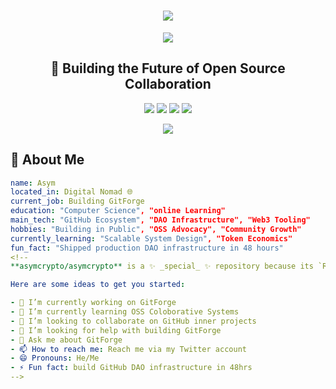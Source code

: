 <h1 align="center">
  <img src="https://readme-typing-svg.herokuapp.com/?font=Righteous&size=35&center=true&vCenter=true&width=500&height=70&duration=4000&lines=Hi+There!+👋;+I'm+Asym!;" />
</h1>

<div align="center">
  <img src="https://user-images.githubusercontent.com/73097560/115834477-dbab4500-a447-11eb-908a-139a6edaec5c.gif"/>
</div>

<h2 align="center">🚀 Building the Future of Open Source Collaboration</h2>

<p align="center">
  <img src="https://img.shields.io/badge/Founder-GitForge-blue?style=for-the-badge&logo=github" />
  <img src="https://img.shields.io/badge/Open_Source-Advocate-green?style=for-the-badge&logo=opensourceinitiative" />
  <img src="https://img.shields.io/badge/Web3-Builder-purple?style=for-the-badge&logo=web3.js" />
  <img src="https://img.shields.io/badge/DAO-Architect-red?style=for-the-badge&logo=ethereum" />
</p>

<div align="center">
  <img src="https://user-images.githubusercontent.com/73097560/115834477-dbab4500-a447-11eb-908a-139a6edaec5c.gif"/>
</div>

## 🌟 **About Me**

```yaml
name: Asym
located_in: Digital Nomad 🌐
current_job: Building GitForge
education: "Computer Science", "online Learning"
main_tech: "GitHub Ecosystem", "DAO Infrastructure", "Web3 Tooling"
hobbies: "Building in Public", "OSS Advocacy", "Community Growth"
currently_learning: "Scalable System Design", "Token Economics"
fun_fact: "Shipped production DAO infrastructure in 48 hours"
<!--
**asymcrypto/asymcrypto** is a ✨ _special_ ✨ repository because its `README.md` (this file) appears on your GitHub profile.

Here are some ideas to get you started:

- 🔭 I’m currently working on GitForge 
- 🌱 I’m currently learning OSS Coloborative Systems
- 👯 I’m looking to collaborate on GitHub inner projects 
- 🤔 I’m looking for help with building GitForge 
- 💬 Ask me about GitForge 
- 📫 How to reach me: Reach me via my Twitter account
- 😄 Pronouns: He/Me
- ⚡ Fun fact: build GitHub DAO infrastructure in 48hrs 
-->
